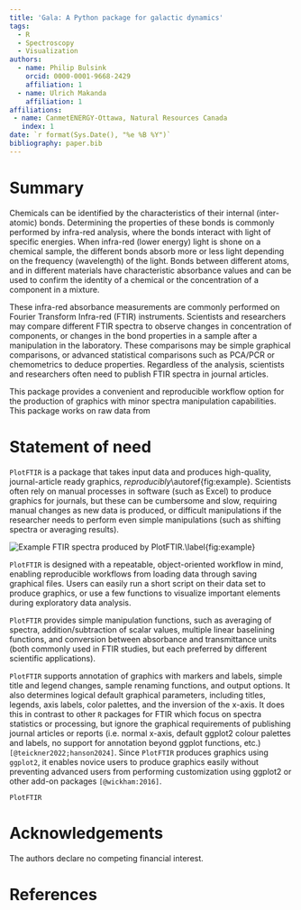 ```yaml
---
title: 'Gala: A Python package for galactic dynamics'
tags:
  - R
  - Spectroscopy
  - Visualization
authors:
  - name: Philip Bulsink
    orcid: 0000-0001-9668-2429
    affiliation: 1
  - name: Ulrich Makanda
    affiliation: 1
affiliations:
 - name: CanmetENERGY-Ottawa, Natural Resources Canada
   index: 1
date: `r format(Sys.Date(), "%e %B %Y")`
bibliography: paper.bib
---
```


# Summary

Chemicals can be identified by the characteristics of their internal (inter-atomic) bonds. Determining the properties 
of these bonds is commonly performed by infra-red analysis, where the bonds interact with light of specific energies. 
When infra-red (lower energy) light is shone on a chemical sample, the different bonds absorb more or less light depending
on the frequency (wavelength) of the light. Bonds between different atoms, and in different materials have characteristic
absorbance values and can be used to confirm the identity of a chemical or the concentration of a component in a mixture.

These infra-red absorbance measurements are commonly performed on Fourier Transform Infra-red (FTIR) instruments. Scientists
and researchers may compare different FTIR spectra to observe changes in concentration of components, or changes in the
bond properties in a sample after a manipulation in the laboratory. These comparisons may be simple graphical comparisons, 
or advanced statistical comparisons such as PCA/PCR or chemometrics to deduce properties. Regardless of the analysis, 
scientists and researchers often need to publish FTIR spectra in journal articles. 

This package provides a convenient and reproducible workflow option for the production of graphics with minor spectra
manipulation capabilities. This package works on raw data from 

# Statement of need

`PlotFTIR` is a package that takes input data and produces high-quality, journal-article ready graphics, *reproducibly*\autoref{fig:example}. 
Scientists often rely on manual processes in software (such as Excel) to produce graphics for journals, but these can be 
cumbersome and slow, requiring manual changes as new data is produced, or difficult manipulations if the researcher needs 
to perform even simple manipulations (such as shifting spectra or averaging results).

![Example FTIR spectra produced by `PlotFTIR`.\label{fig:example}](man/figures/paper-biodiesel.png)

`PlotFTIR` is designed with a repeatable, object-oriented workflow in mind, enabling reproducible workflows from loading 
data through saving graphical files. Users can easily run a short script on their data set to produce graphics, or use 
a few functions to visualize important elements during exploratory data analysis. 

`PlotFTIR` provides simple manipulation functions, such as averaging of spectra, addition/subtraction of scalar values,
multiple linear baselining functions, and conversion between absorbance and transmittance units (both commonly used in 
FTIR studies, but each preferred by different scientific applications).

`PlotFTIR` supports annotation of graphics with markers and labels, simple title and legend changes, sample renaming
functions, and output options. It also determines logical default graphical parameters, including titles, legends, 
axis labels, color palettes, and the inversion of the x-axis. It does this in contrast to other `R` packages for FTIR 
which focus on spectra statistics or processing, but ignore the graphical requirements of publishing journal articles 
or reports (i.e. normal x-axis, default ggplot2 colour palettes and labels, no support for annotation beyond ggplot 
functions, etc.) `[@teickner2022;hanson2024]`. 
Since `PlotFTIR` produces graphics using `ggplot2`, it enables novice users to produce graphics easily without preventing 
advanced users from performing customization using ggplot2 or other add-on packages `[@wickham:2016]`. 

`PlotFTIR`

# Acknowledgements

The authors declare no competing financial interest.

# References

